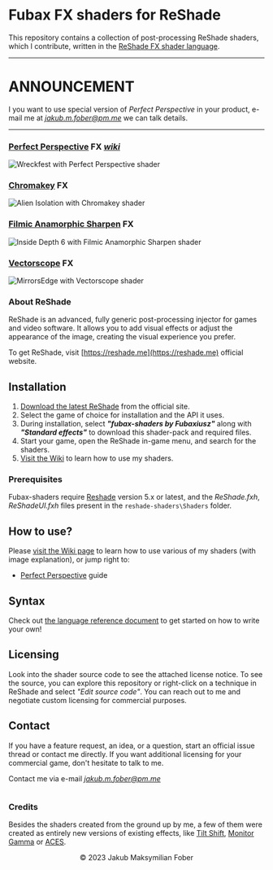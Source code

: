 # Fubax FX shaders for ReShade
This repository contains a collection of post-processing ReShade shaders, which I contribute, written in the [ReShade FX shader language](https://github.com/crosire/reshade-shaders/blob/slim/REFERENCE.md).

-----

# ANNOUNCEMENT
I you want to use special version of *Perfect Perspective* in your product, e-mail me at [*jakub.m.fober@pm.me*](mailto:jakub.m.fober@protonmail.com) we can talk details.

-----

### [Perfect Perspective](/Shaders/PerfectPerspective.fx) FX [*wiki*](https://github.com/Fubaxiusz/fubax-shaders/wiki/PerfectPerspective)
![Wreckfest with Perfect Perspective shader](https://github.com/Fubaxiusz/fubax-shaders/assets/34406163/c1c9d992-7fc8-4a32-a3ca-e7c201dd8105)

### [Chromakey](/Shaders/Chromakey.fx) FX
![Alien Isolation with Chromakey shader](https://github.com/Fubaxiusz/fubax-shaders/assets/34406163/d7f716af-a24a-474a-91a2-7eeb449aba50)

### [Filmic Anamorphic Sharpen](/Shaders/FilmicAnamorphSharpen.fx) FX
![Inside Depth 6 with Filmic Anamorphic Sharpen shader](https://github.com/Fubaxiusz/fubax-shaders/assets/34406163/0ac08113-0f7a-4ad7-a78f-c02c48cf21da)

### [Vectorscope](/Shaders/Vectorscope.fx) FX
![MirrorsEdge with Vectorscope shader](https://github.com/Fubaxiusz/fubax-shaders/assets/34406163/c3d9c5c4-8203-4505-b3e6-bba63863a629)

### About ReShade
ReShade is an advanced, fully generic post-processing injector for games and video software. It allows you to add visual effects or adjust the appearance of the image, creating the visual experience you prefer.

To get ReShade, visit [https://reshade.me](https://reshade.me) official website.

## Installation
1. [Download the latest ReShade](https://reshade.me/#download) from the official site.
2. Select the game of choice for installation and the API it uses.
3. During installation, select ***"fubax-shaders by Fubaxiusz"*** along with ***"Standard effects"*** to download this shader-pack and required files.
4. Start your game, open the ReShade in-game menu, and search for the shaders.
5. [Visit the Wiki](https://github.com/Fubaxiusz/fubax-shaders/wiki/Home) to learn how to use my shaders.

### Prerequisites
Fubax-shaders require [Reshade](https://reshade.me) version 5.x or latest, and the *ReShade.fxh*, *ReShadeUI.fxh* files present in the `reshade-shaders\Shaders` folder.

## How to use?
Please [visit the Wiki page](https://github.com/Fubaxiusz/fubax-shaders/wiki/Home) to learn how to use various of my shaders (with image explanation), or jump right to:
+ [Perfect Perspective](https://github.com/Fubaxiusz/fubax-shaders/wiki/PerfectPerspective) guide

## Syntax
Check out [the language reference document](https://github.com/crosire/reshade-shaders/blob/master/REFERENCE.md) to get started on how to write your own!

## Licensing
Look into the shader source code to see the attached license notice. To see the source, you can explore this repository or right-click on a technique in ReShade and select *"Edit source code"*. You can reach out to me and negotiate custom licensing for commercial purposes.

## Contact
If you have a feature request, an idea, or a question, start an official issue thread or contact me directly.
If you want additional licensing for your commercial game, don't hesitate to talk to me.

Contact me via e-mail [*jakub.m.fober@pm.me*](mailto:jakub.m.fober@protonmail.com)

![]()
### Credits
Besides the shaders created from the ground up by me, a few of them were created as entirely new versions of existing effects, like [Tilt Shift](/Shaders/TiltShift.fx), [Monitor Gamma](/Shaders/MonitorGamma.fx) or [ACES](/Shaders/ACES.fx).

<p align=center>
© 2023 Jakub Maksymilian Fober
</p>
